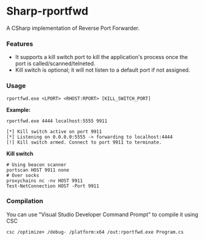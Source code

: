 # Sharp-rportfwd
A CSharp implementation of Reverse Port Forwarder. 

### Features
- It supports a kill switch port to kill the application's process once the port is called/scanned/telneted. 
- Kill switch is optional; it will not listen to a default port if not assigned.

### Usage
```
rportfwd.exe <LPORT> <RHOST:RPORT> [KILL_SWITCH_PORT]
```

**Example:**
```
rportfwd.exe 4444 localhost:5555 9911

[*] Kill switch active on port 9911
[*] Listening on 0.0.0.0:5555 -> forwarding to localhost:4444
[!] Kill switch armed. Connect to port 9911 to terminate.
```

**Kill switch**
```
# Using beacon scanner
portscan HOST 9911 none
# Over socks 
proxychains nc -nv HOST 9911
Test-NetConnection HOST -Port 9911
```

### Compilation
You can use "Visual Studio Developer Command Prompt" to compile it using CSC
```
csc /optimize+ /debug- /platform:x64 /out:rportfwd.exe Program.cs
```



